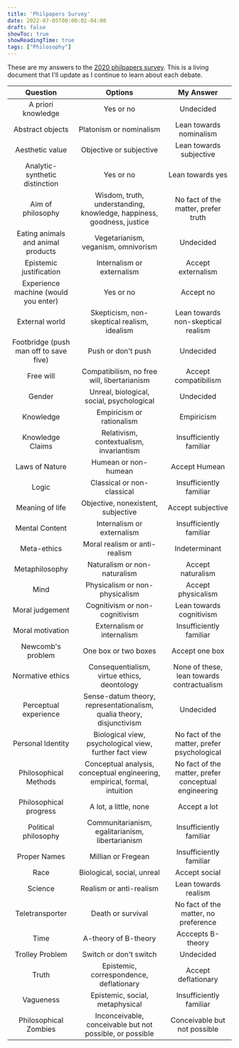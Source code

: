 ```yaml
---
title: 'Philpapers Survey'
date: 2022-07-05T00:00:02-04:00
draft: false
showToc: true
showReadingTime: true
tags: ["Philosophy"]
---
```


These are my answers to the [2020 philpapers survey](https://survey2020.philpeople.org/). This is a living document that I'll update as I continue to learn about each debate.

| Question | Options | My Answer |
|:---:|:---:|:---:|
| A priori knowledge | Yes or no | Undecided |
| Abstract objects | Platonism or nominalism | Lean towards nominalism |
| Aesthetic value | Objective or subjective | Lean towards subjective |
| Analytic-synthetic distinction | Yes or no | Lean towards yes |
| Aim of philosophy | Wisdom, truth, understanding, knowledge, happiness, goodness, justice | No fact of the matter, prefer truth |
| Eating animals and animal products | Vegetarianism, veganism, omnivorism | Undecided |
| Epistemic justification | Internalism or externalism | Accept externalism |
| Experience machine (would you enter) | Yes or no | Accept no |
| External world | Skepticism, non-skeptical realism, idealism | Lean towards non-skeptical realism |
| Footbridge (push man off to save five) | Push or don't push | Undecided |
| Free will | Compatibilism, no free will, libertarianism | Accept compatibilism |
| Gender | Unreal, biological, social, psychological | Undecided |
| Knowledge | Empiricism or rationalism | Empiricism |
| Knowledge Claims | Relativism, contextualism, invariantism | Insufficiently familiar |
| Laws of Nature | Humean or non-humean | Accept Humean |
| Logic | Classical or non-classical | Insufficiently familiar |
| Meaning of life | Objective, nonexistent, subjective | Accept subjective |
| Mental Content | Internalism or externalism | Insufficiently familiar |
| Meta-ethics | Moral realism or anti-realism | Indeterminant |
| Metaphilosophy | Naturalism or non-naturalism | Accept naturalism |
| Mind | Physicalism or non-physicalism | Accept physicalism |
| Moral judgement | Cognitivism or non-cognitivism | Lean towards cognitivism |
| Moral motivation | Externalism or internalism | Insufficiently familiar |
| Newcomb's problem | One box or two boxes | Accept one box |
| Normative ethics | Consequentialism, virtue ethics, deontology | None of these, lean towards contractualism |
| Perceptual experience | Sense-datum theory, representationalism, qualia theory, disjunctivism | Undecided |
| Personal Identity | Biological view, psychological view, further fact view | No fact of the matter, prefer psychological |
| Philosophical Methods | Conceptual analysis, conceptual engineering, empirical, formal, intuition | No fact of the matter, prefer conceptual engineering |
| Philosophical progress | A lot, a little, none | Accept a lot |
| Political philosophy | Communitarianism, egalitarianism, libertarianism | Insufficiently familiar |
| Proper Names | Millian or Fregean | Insufficiently familiar |
| Race | Biological, social, unreal | Accept social |
| Science | Realism or anti-realism | Lean towards realism |
| Teletransporter | Death or survival | No fact of the matter, no preference |
| Time | A-theory of B-theory | Acccepts B-theory |
| Trolley Problem | Switch or don't switch | Undecided |
| Truth | Epistemic, correspondence, deflationary | Accept deflationary |
| Vagueness | Epistemic, social, metaphysical | Insufficiently familiar |
| Philosophical Zombies | Inconceivable, conceivable but not possible, or possible | Conceivable but not possible |